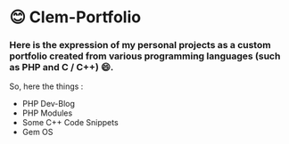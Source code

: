 # :blush: Clem-Portfolio

### Here is the expression of my personal projects as a custom portfolio created from various programming languages (such as PHP and C / C++) :smile:.

So, here the things : 

- PHP Dev-Blog
- PHP Modules
- Some C++ Code Snippets
- Gem OS
